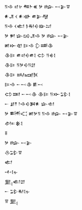 <div class='block'>
<div class='line'>𒀀𒈾 𒁀𒆳 𒍣𒈨𒌍 𒃻 𒈗 𒁁𒉌𒐊</div>
<div class='line'>𒀭𒂗 𒌋 𒀭𒀝 𒌑𒉌𒆷</div>
<div class='line'>𒀀𒈾 𒌋𒅗 𒊩𒊑𒀪𒅔𒁺</div>
<div class='line'>𒃻 𒂍 𒇽𒄘𒂗𒈾 𒃻 𒈗 𒁁𒉌</div>
<div class='line'>𒅖𒁍𒊏 𒄿𒈾 𒁷𒌁𒆠</div>
<div class='line'>𒆠𒄿 𒌑𒁀𒀪𒌑𒋙 𒌌 𒀀𒄯𒋙</div>
<div class='line'>𒆠𒄿 𒀀𒃻𒀪𒀀𒇻</div>
<div class='line'>𒆠𒄿 𒊻𒍢𒍮</div>
<div class='line'>𒄿𒈾 𒀸𒁁𒆠 𒀾𒁁</div>
<div class='line'>𒌌𒌅 𒀸𒁁𒆠 𒆠𒄿 𒀀𒁍𒁉𒋙</div>
<div class='line'>𒀸 𒋗𒈫 𒁹𒈾𒀪𒀉𒀭 𒇽𒊕</div>
<div class='line'>𒃻 𒌦𒄣 𒅖𒃻𒀀 𒀀𒈾 𒈗 𒁁𒉌𒐊</div>
<div class='line'>𒀠𒋰𒆜𒋙</div>
<div class='line'>𒐉</div>
<div class='line'>𒃻 𒈗 𒁁𒉌</div>
<div class='line'>𒊮𒁉𒐊</div>
<div class='line'>𒅗</div>
<div class='line'>𒋾𒋙𒉡</div>
<div class='line'>𒅅𒅗𒇻</div>
<div class='line'>𒀸 𒁉𒊑𒋙𒉡</div>
<div class='line'>𒐊 𒅅</div>
</div>
